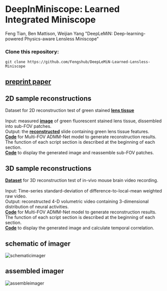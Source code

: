 # DeepInMiniscope: Learned Integrated Miniscope
Feng Tian, Ben Mattison, Weijian Yang "DeepLeMiN: Deep-learning-powered Physics-aware Lensless Miniscope"
### Clone this repository:
```
git clone https://github.com/Fengshub/DeepLeMiN-Learned-Lensless-Miniscope
```

## [preprint paper](https://www.biorxiv.org/content/10.1101/2024.05.03.592471v1)

## 2D sample reconstructions
Dataset for 2D reconstruction test of green stained [**lens tissue**](https://drive.google.com/drive/folders/1lsAjVdHU8wLL1I7Y60G6kH1KkP-dSooJ?usp=drive_link) <br /><br />
Input: measured [**image**](https://drive.google.com/file/d/1RM8N0R-_M4KtLYLxMbP1nVtHrzkRl8qo/view?usp=drive_link) of green fluorescent stained lens tissue, dissembled into sub-FOV patches.<br />
Output: the [**reconstructed**](https://drive.google.com/file/d/1rXcDQbROTnVweovR2DKKLYlkijlpa-Bk/view?usp=drive_link) slide containing green lens tissue features.<br />
[**Code**](https://github.com/Fengshub/DeepInMiniscope-Learned-Lensless-Miniscope/blob/main/2D_lenstissue/2D_lenstissue.py) for Multi-FOV ADMM-Net model to generate reconstruction results. The function of each script section is described at the beginning of each section.<br />
[**Code**](https://github.com/Fengshub/DeepInMiniscope-Learned-Lensless-Miniscope/blob/main/2D_lenstissue/lenstissue_2D.m) to display the generated image and reassemble sub-FOV patches.<br />

## 3D sample reconstructions
[**Dataset**](https://drive.google.com/drive/folders/1Zejm5FODAm7GRUgAYJpx1vZBarTAVnNT?usp=drive_link) for 3D reconstruction test of in-vivo mouse brain video recording.<br /><br />
Input: Time-series standard-deviation of difference-to-local-mean weighted raw video.<br />
Output: reconstructed 4-D volumetric video containing 3-dimensional distribution of neural activities.<br />
[**Code**](https://github.com/Fengshub/DeepInMiniscope-Learned-Lensless-Miniscope/blob/main/3D_mouse/3D%20mouse.py) for Multi-FOV ADMM-Net model to generate reconstruction results. The function of each script section is described at the beginning of each section.<br />
[**Code**](https://github.com/Fengshub/DeepInMiniscope-Learned-Lensless-Miniscope/blob/main/3D_mouse/mouse_3D.m) to display the generated image and calculate temporal correlation.<br />

## schematic of imager
![schematicimager](https://github.com/Fengshub/3D-Microscope/blob/main/imgs/schematicimager.PNG)
## assembled imager
![assembleimager](https://github.com/Fengshub/DeepLeMiN-Learned-Lensless-Miniscope/blob/main/imgs/assembleimager.jpg)

